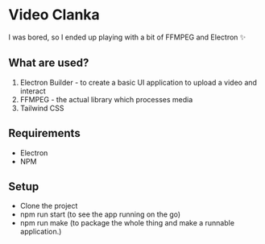 # Video Clanka
I was bored, so I ended up playing with a bit of FFMPEG and Electron ✨

## What are used?
1. Electron Builder -  to create a basic UI application to upload a video and interact
2. FFMPEG - the actual library which processes media
3. Tailwind CSS

## Requirements
- Electron
- NPM

## Setup
- Clone the project
- npm run start (to see the app running on the go)
- npm run make (to package the whole thing and make a runnable application.)